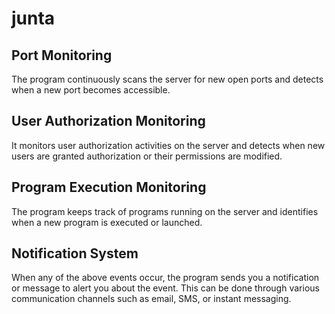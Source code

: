 # junta

## Port Monitoring

The program continuously scans the server for new open ports and detects when a new port becomes accessible.

## User Authorization Monitoring

It monitors user authorization activities on the server and detects when new users are granted authorization or their permissions are modified.

## Program Execution Monitoring

The program keeps track of programs running on the server and identifies when a new program is executed or launched.

## Notification System

When any of the above events occur, the program sends you a notification or message to alert you about the event. This can be done through various communication channels such as email, SMS, or instant messaging.

